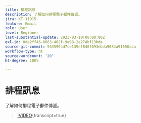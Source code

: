 ```yaml
---
title: 排程訊息
description: 了解如何排程電子郵件傳遞。
jira: KT-11915
feature: Email
role: User
level: Beginner
last-substantial-update: 2023-03-10T00:00:00Z
exl-id: 0de2ff46-8663-462f-9e98-2e274bf13bda
source-git-commit: 943599bd7ce139ef846f093ebda9084a91550aca
workflow-type: ht
source-wordcount: '20'
ht-degree: 100%

---
```


# 排程訊息

了解如何排程電子郵件傳遞。

>[!VIDEO](https://video.tv.adobe.com/v/3415919/?learn=on){transcript=true}
